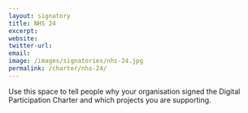 ```yaml
---
layout: signatory
title: NHS 24
excerpt: 
website: 
twitter-url: 
email: 
image: /images/signatories/nhs-24.jpg
permalink: /charter/nhs-24/
---
```


Use this space to tell people why your organisation signed the Digital Participation Charter and which projects you are supporting.